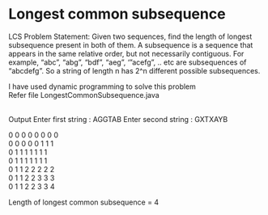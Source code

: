 <h1> Longest common subsequence </h2> 
LCS Problem Statement: Given two sequences, find the length of longest subsequence present in both of them. A subsequence is a sequence that appears in the same relative order, but not necessarily contiguous. For example, “abc”, “abg”, “bdf”, “aeg”, ‘”acefg”, .. etc are subsequences of “abcdefg”. So a string of length n has 2^n different possible subsequences.<br>

I have used dynamic programming to solve this problem <br> 
Refer file LongestCommonSubsequence.java<br><br>

Output 
Enter first string : 
AGGTAB
Enter second string : 
GXTXAYB

0	0	0	0	0	0	0	0	
0	0	0	0	0	1	1	1	
0	1	1	1	1	1	1	1	
0	1	1	1	1	1	1	1	
0	1	1	2	2	2	2	2	
0	1	1	2	2	3	3	3	
0	1	1	2	2	3	3	4	

 Length of longest common subsequence  = 4


